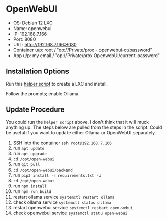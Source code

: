 # OpenWebUI

- OS: Debian 12 LXC
- Name: openwebui
- IP: 192.168.7.166
- Port: 8080
- URL: http://192.168.7.166:8080
- Container u/p: root / "op://Private/prox - openwebui-ct/password"
- App u/p: my email / "op://Private/prox OpenwebUI/current-password"


## Installation Options

Run this [helper script](https://community-scripts.github.io/ProxmoxVE/scripts?id=openwebui) to create a LXC and install.

Follow the prompts; enable Ollama. 

## Update Procedure

You could run the `helper script` above, I don't think that it will muck anything up. The steps below are pulled from
the steps in the script. Could be useful if you want to update either Ollama or OpenWebUI separately.

1. SSH into the container `ssh root@192.168.7.166`
1. run `apt update`
1. run `apt upgrade`
1. `cd /opt/open-webui`
1. run `git pull`
1. `cd /opt/open-webui/backend`
1. run `pip3 install -r requirements.txt -U`
1. `cd /opt/open-webui`
1. run `npm install`
1. run `npm run build`
1. restart ollama service `systemctl restart ollama`
1. check ollama service `systemctl status ollama`
1. restart openwebui service `systemctl restart open-webui`
1. check openwebui service `systemctl statu open-webui`
